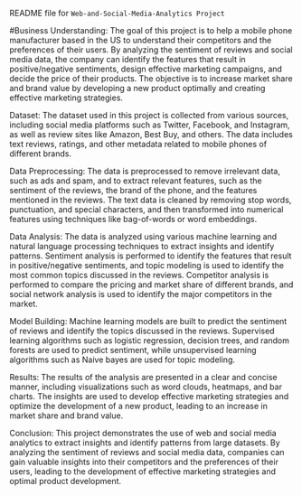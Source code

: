 README file for `Web-and-Social-Media-Analytics Project`

#Business Understanding:
The goal of this project is to help a mobile phone manufacturer based in the US to understand their competitors and the preferences of their users. By analyzing the sentiment of reviews and social media data, the company can identify the features that result in positive/negative sentiments, design effective marketing campaigns, and decide the price of their products. The objective is to increase market share and brand value by developing a new product optimally and creating effective marketing strategies.

Dataset:
The dataset used in this project is collected from various sources, including social media platforms such as Twitter, Facebook, and Instagram, as well as review sites like Amazon, Best Buy, and others. The data includes text reviews, ratings, and other metadata related to mobile phones of different brands.

Data Preprocessing:
The data is preprocessed to remove irrelevant data, such as ads and spam, and to extract relevant features, such as the sentiment of the reviews, the brand of the phone, and the features mentioned in the reviews. The text data is cleaned by removing stop words, punctuation, and special characters, and then transformed into numerical features using techniques like bag-of-words or word embeddings.

Data Analysis:
The data is analyzed using various machine learning and natural language processing techniques to extract insights and identify patterns. Sentiment analysis is performed to identify the features that result in positive/negative sentiments, and topic modeling is used to identify the most common topics discussed in the reviews. Competitor analysis is performed to compare the pricing and market share of different brands, and social network analysis is used to identify the major competitors in the market.

Model Building:
Machine learning models are built to predict the sentiment of reviews and identify the topics discussed in the reviews. Supervised learning algorithms such as logistic regression, decision trees, and random forests are used to predict sentiment, while unsupervised learning algorithms such as Naive bayes are used for topic modeling.

Results:
The results of the analysis are presented in a clear and concise manner, including visualizations such as word clouds, heatmaps, and bar charts. The insights are used to develop effective marketing strategies and optimize the development of a new product, leading to an increase in market share and brand value.

Conclusion:
This project demonstrates the use of web and social media analytics to extract insights and identify patterns from large datasets. By analyzing the sentiment of reviews and social media data, companies can gain valuable insights into their competitors and the preferences of their users, leading to the development of effective marketing strategies and optimal product development.

